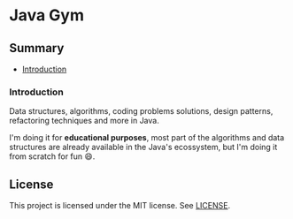 # Java Gym

## Summary

- [Introduction](#introduction) 

### Introduction

Data structures, algorithms, coding problems solutions, design patterns, refactoring techniques and more in Java.

I'm doing it for **educational purposes**, most part of the algorithms and data structures are already available in the Java's ecossystem, but I'm doing it from scratch for fun :smile:.

## License
This project is licensed under the MIT license. See [LICENSE](./LICENSE).
